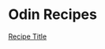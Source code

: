 <h1>Odin Recipes </h1>
<a href="file:///C:/Users/user/Desktop/Project/recipes.html">Recipe Title</a>
